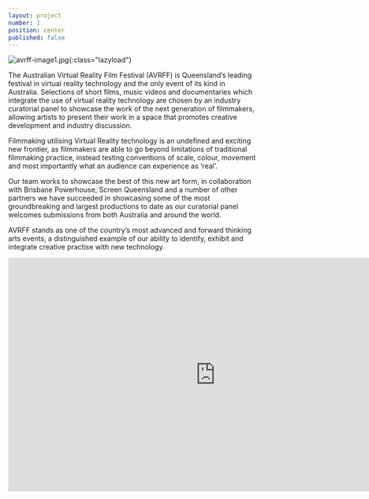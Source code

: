 ```yaml
---
layout: project
number: 1
position: center
published: false
---
```


![avrff-image1.jpg]({{site.baseurl}}/images/avrff-image1.jpg){:class="lazyload"}

The Australian Virtual Reality Film Festival (AVRFF) is Queensland’s leading festival in virtual reality technology and the only event of its kind in Australia. Selections of short films, music videos and documentaries which integrate the use of virtual reality technology are chosen by an industry curatorial panel to showcase the work of the next generation of filmmakers, allowing artists to present their work in a space that promotes creative development and industry discussion. 

Filmmaking utilising Virtual Reality technology is an undefined and exciting new frontier, as filmmakers are able to go beyond limitations of traditional filmmaking practice, instead testing conventions of scale, colour, movement and most importantly what an audience can experience as ‘real’. 

Our team works to showcase the best of this new art form, in collaboration with Brisbane Powerhouse, Screen Queensland and a number of other partners we have succeeded in showcasing some of the most groundbreaking and largest productions to date as our curatorial panel welcomes submissions from both Australia and around the world. 

AVRFF stands as one of the country’s most advanced and forward thinking arts events, a distinguished example of our ability to identify, exhibit and integrate creative practise with new technology.

<div class="video-responsive">
	<iframe class="lazyload" width="840" height="473" src="https://www.youtube.com/embed/XZUpVgJyiPU" frameborder="0" allowfullscreen=""></iframe>
</div>
